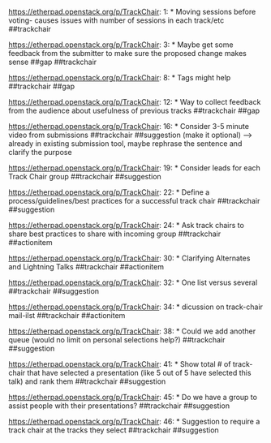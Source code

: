 https://etherpad.openstack.org/p/TrackChair: 1: 	* Moving sessions before voting- causes issues with number of sessions in each track/etc  ##trackchair 

https://etherpad.openstack.org/p/TrackChair: 3: 		* Maybe get some feedback from the submitter to make sure the proposed change makes sense  ##gap ##trackchair

https://etherpad.openstack.org/p/TrackChair: 8: 		* Tags might help  ##trackchair ##gap

https://etherpad.openstack.org/p/TrackChair: 12: 		* Way to collect feedback from the audience about usefulness of previous tracks  ##trackchair ##gap

https://etherpad.openstack.org/p/TrackChair: 16: 		* Consider 3-5 minute video from submissions   ##trackchair ##suggestion (make it optional) --> already in existing submission tool, maybe rephrase the sentence and clarify the purpose

https://etherpad.openstack.org/p/TrackChair: 19: 		* Consider leads for each Track Chair group ##trackchair ##suggestion

https://etherpad.openstack.org/p/TrackChair: 22: 		* Define a process/guidelines/best practices for a successful track chair ##trackchair ##suggestion

https://etherpad.openstack.org/p/TrackChair: 24: 			* Ask track chairs to share best practices to share with incoming group   ##trackchair ##actionitem

https://etherpad.openstack.org/p/TrackChair: 30: 	* Clarifying Alternates and Lightning Talks  ##trackchair ##actionitem 

https://etherpad.openstack.org/p/TrackChair: 32: 		* One list versus several  ##trackchair ##suggestion

https://etherpad.openstack.org/p/TrackChair: 34: 			* dicussion on track-chair mail-ilst   ##trackchair ##actionitem

https://etherpad.openstack.org/p/TrackChair: 38: 			* Could we add another queue (would no limit on personal selections help?) ##trackchair ##suggestion

https://etherpad.openstack.org/p/TrackChair: 41: 		* Show total # of track-chair that have selected a presentation (like 5 out of 5 have selected this talk) and rank them ##trackchair ##suggestion

https://etherpad.openstack.org/p/TrackChair: 45: 	* Do we have a group to assist people with their presentations?  ##trackchair ##suggestion  

https://etherpad.openstack.org/p/TrackChair: 46: 	* Suggestion to require a track chair at the tracks they select   ##trackchair ##suggestion


